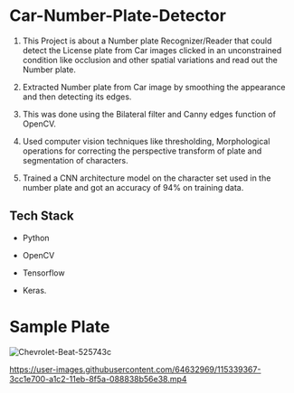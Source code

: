 

# Car-Number-Plate-Detector
1. This Project is about a Number plate Recognizer/Reader that could detect the License plate from Car images clicked in
an unconstrained condition like occlusion and other spatial variations and read out the Number plate.

2. Extracted Number plate from Car image by smoothing the appearance and then detecting its edges.

3. This was done using the Bilateral filter and Canny edges function of OpenCV.

4. Used computer vision techniques like thresholding, Morphological operations for correcting the
perspective transform of plate and segmentation of characters.

5. Trained a CNN architecture model on the character set used in the number plate and got an accuracy
of 94% on training data.

## Tech Stack
- Python

- OpenCV

- Tensorflow

- Keras.


# Sample Plate
![Chevrolet-Beat-525743c](https://user-images.githubusercontent.com/64632969/115338120-d50a9c80-a1bf-11eb-81d1-352d9869987d.png)


https://user-images.githubusercontent.com/64632969/115339367-3cc1e700-a1c2-11eb-8f5a-088838b56e38.mp4











